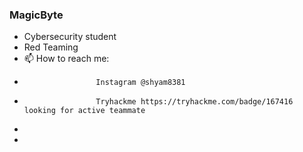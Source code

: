 ### MagicByte
- Cybersecurity student
- Red Teaming
- 📫 How to reach me: 
-                     Instagram @shyam8381
-                     Tryhackme https://tryhackme.com/badge/167416 looking for active teammate               
- 
- 

